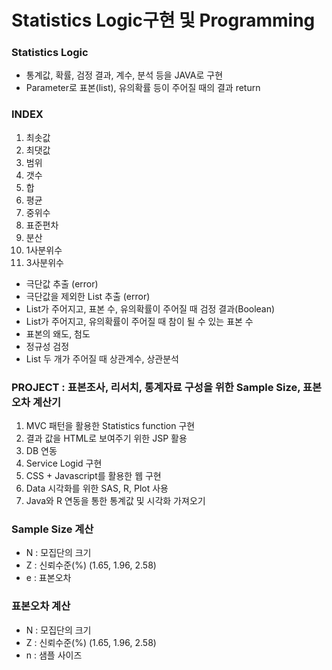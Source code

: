 # Statistics Logic구현 및 Programming

### Statistics Logic
- 통계값, 확률, 검정 결과, 계수, 분석 등을 JAVA로 구현
- Parameter로 표본(list), 유의확률 등이 주어질 때의 결과 return


### INDEX
1. 최솟값
2. 최댓값
3. 범위
4. 갯수
5. 합
6. 평균
7. 중위수
8. 표준편차
9. 분산
10. 1사분위수
11. 3사분위수


- 극단값 추출 (error)
- 극단값을 제외한 List 추출 (error)
- List가 주어지고, 표본 수, 유의확률이 주어질 때 검정 결과(Boolean)
- List가 주어지고, 유의확률이 주어질 때 참이 될 수 있는 표본 수
- 표본의 왜도, 첨도
- 정규성 검정
- List 두 개가 주어질 때 상관계수, 상관분석


### PROJECT : 표본조사, 리서치, 통계자료 구성을 위한 Sample Size, 표본 오차 계산기
1. MVC 패턴을 활용한 Statistics function 구현
2. 결과 값을 HTML로 보여주기 위한 JSP 활용
3. DB 연동
4. Service Logid 구현
5. CSS + Javascript를 활용한 웹 구현
6. Data 시각화를 위한 SAS, R, Plot 사용
7. Java와 R 연동을 통한 통계값 및 시각화 가져오기

### Sample Size 계산
- N : 모집단의 크기
- Z : 신뢰수준(%) (1.65, 1.96, 2.58)
- e : 표본오차
### 표본오차 계산
- N : 모집단의 크기
- Z : 신뢰수준(%) (1.65, 1.96, 2.58)
- n : 샘플 사이즈

